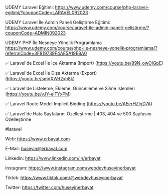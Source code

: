 UDEMY Laravel Eğitimi:
https://www.udemy.com/course/php-laravel-egitimi/?couponCode=LARAVEL092023

UDEMY Laravel İle Admin Paneli Geliştirme Eğitimi: https://www.udemy.com/course/laravel-ile-admin-paneli-gelistirme/?couponCode=ADMIN092023

UDEMY PHP İle Nesneye Yönelik Programlama
https://www.udemy.com/course/php-ile-nesneye-yonelik-programlama/?referralCode=3F819739F4AE5A19E8A0

✅ Laravel'de Excel İle İçe Aktarma (Import) (https://youtu.be/89N_owOIGpE)

✅ Laravel'de Excel İle Dışa Aktarma (Export) (https://youtu.be/smVXWd2xh8k)

✅ Laravel'de Listeleme, Ekleme, Güncelleme ve Silme İşlemleri (https://youtu.be/vJY-elFYxPM)

✅ Laravel Route Model Implicit Binding (https://youtu.be/AEerHZlgD7A)

✅ Laravel'de Hata Sayfalarını Özelleştirme | 403, 404 ve 500 Sayfasını Özelleştirme 

#laravel

Web: https://www.erbayat.com

E-Mail: huseyin@erbayat.com

Linkedin: https://www.linkedin.com/in/erbayat

Instagram: https://www.instagram.com/webdevhuseyinerbayat

Tiktok: https://www.tiktok.com/@webdevhuseyinerbayat

Twitter: https://twitter.com/huseyinerbayat